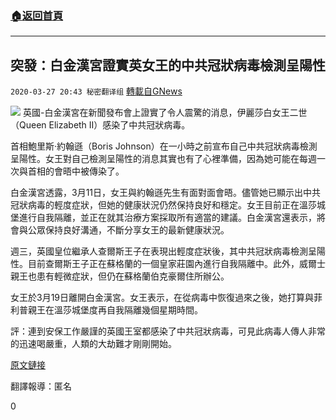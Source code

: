 ###  [:house:返回首頁](https://github.com/ourhimalayas/txt)
---

## 突發：白金漢宮證實英女王的中共冠狀病毒檢測呈陽性
`2020-03-27 20:43 秘密翻译组` [轉載自GNews](https://gnews.org/zh-hant/154679/)

![](https://s3-ap-northeast-1.amazonaws.com/news.guo.offload.media/wp-content/uploads/2020/03/27202443/Picture-1-93.png)
英國-白金漢宮在新聞發布會上證實了令人震驚的消息，伊麗莎白女王二世（Queen Elizabeth II）感染了中共冠狀病毒。

首相鮑里斯·約翰遜（Boris Johnson）在一小時之前宣布自己中共冠狀病毒檢測呈陽性。女王對自己檢測呈陽性的消息其實也有了心裡準備，因為她可能在每週一次與首相的會晤中被傳染了。

白金漢宮透露，3月11日，女王與約翰遜先生有面對面會晤。儘管她已顯示出中共冠狀病毒的輕度症狀，但她的健康狀況仍然保持良好和穩定。女王目前正在溫莎城堡進行自我隔離，並正在就其治療方案採取所有適當的建議。白金漢宮還表示，將會與公眾保持良好溝通，不斷分享女王的最新健康狀況。

週三，英國皇位繼承人查爾斯王子在表現出輕度症狀後，其中共冠狀病毒檢測呈陽性。目前查爾斯王子正在蘇格蘭的一個皇家莊園內進行自我隔離中。此外，威爾士親王也患有輕微症狀，但仍在蘇格蘭伯克豪爾住所辦公。

女王於3月19日離開白金漢宮。女王表示，在從病毒中恢復過來之後，她打算與菲利普親王在溫莎城堡度再自我隔離幾個星期時間。

評：連到安保工作嚴謹的英國王室都感染了中共冠狀病毒，可見此病毒人傳人非常的迅速喝嚴重，人類的大劫難才剛剛開始。

[原文鏈接](http://ucrtv.com/royal-palace-confirms-queen-elizabeth-tests-positive-for-coronavirus/)

翻譯報導：匿名

0

